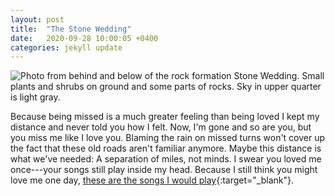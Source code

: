 ```yaml
---
layout: post
title:  "The Stone Wedding"
date:   2020-09-28 10:00:05 +0400
categories: jekyll update
---
```

<img src="//images.weserv.nl/?url=havemapswill.travel/img/2020-09-28-stone-wedding.jpg&&w=500h=400&dpr=3" alt="Photo from behind and below of the rock formation Stone Wedding. Small plants and shrubs on ground and some parts of rocks. Sky in upper quarter is light gray.">

Because being missed is a much greater feeling than being loved I kept my distance and never told you how I felt. Now, I'm gone and so are you, but you miss me like I love you. Blaming the rain on missed turns won't cover up the fact that these old roads aren't familiar anymore. Maybe this distance is what we've needed: A separation of miles, not minds. I swear you loved me once---your songs still play inside my head. Because I still think you might love me one day, [these are the songs I would play](https://open.spotify.com/playlist/6ul1IOR2ltUyj9D8Ncc9hy?si=2dYW1vTFQSSiPfAOTRAuwQ){:target="_blank"}.
